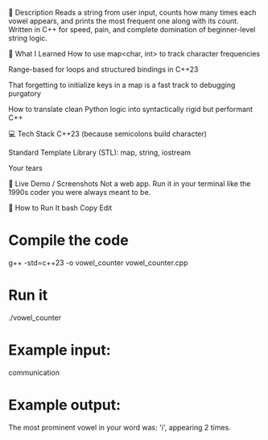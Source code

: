 🚀 Description
Reads a string from user input, counts how many times each vowel appears, and prints the most frequent one along with its count.
Written in C++ for speed, pain, and complete domination of beginner-level string logic.

🧠 What I Learned
How to use map<char, int> to track character frequencies

Range-based for loops and structured bindings in C++23

That forgetting to initialize keys in a map is a fast track to debugging purgatory

How to translate clean Python logic into syntactically rigid but performant C++

💻 Tech Stack
C++23 (because semicolons build character)

Standard Template Library (STL): map, string, iostream

Your tears

🔗 Live Demo / Screenshots
Not a web app.
Run it in your terminal like the 1990s coder you were always meant to be.

📂 How to Run It
bash
Copy
Edit
# Compile the code
g++ -std=c++23 -o vowel_counter vowel_counter.cpp

# Run it
./vowel_counter

# Example input:
communication

# Example output:
The most prominent vowel in your word was: 'i', appearing 2 times.
